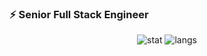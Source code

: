 ### ⚡ Senior Full Stack Engineer


<p align="center">
  
  <img src ="https://github-readme-stats.vercel.app/api?username=johnadib&show_icons=true&count_private=true&hide_border=true" alt='stat'>
  <img src ="https://github-readme-stats.vercel.app/api/top-langs/?username=johnadib&layout=compact&hide_border=true&langs_count=10" alt='langs'>
</p
  

<!--
**JohnAdib/JohnAdib** is a ✨ _special_ ✨ repository because its `README.md` (this file) appears on your GitHub profile.

Here are some ideas to get you started:

- 🔭 I’m currently working on @
- 🌱 I’m currently learning ...
- 👯 I’m looking to collaborate on ...
- 🤔 I’m looking for help with ...
- 💬 Ask me about ...
- 📫 How to reach me: ...
- 😄 Pronouns: ...
- ⚡ Fun fact: ...
-->
